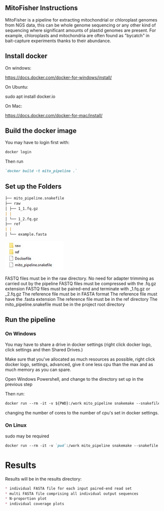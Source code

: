 ## MitoFisher Instructions

MitoFisher is a pipeline for extracting mitochondrial or chloroplast genomes from NGS data, this can be whole genome sequencing or any other kind of sequencing where significant amounts of plastid genomes are present. For example, chloroplasts and mitochondria are often found as "bycatch" in bait-capture experiments thanks to their abundance.


## Install docker

On windows:

https://docs.docker.com/docker-for-windows/install/

On Ubuntu:

sudo apt install docker.io

On Mac:

https://docs.docker.com/docker-for-mac/install/


## Build the docker image

You may have to login first with:
```markdown
docker login
```

Then run 

```markdown
`docker build -t mito_pipeline .`
```

## Set up the Folders
```markdown
├── mito_pipeline.snakefile
├── raw
│ ├── 1_1.fq.gz
| |
│ └── 1_2.fq.gz
├── ref
| |
│ └── example.fasta
```

![Folder Layout](/images/folder.JPG)


FASTQ files must be in the raw directory. No need for adapter trimming as carried out by the pipeline
FASTQ files must be compressed with the .fq.gz extension
FASTQ files must be paired-end and terminate with _1.fq.gz or _2.fq.gz
The reference file must be in FASTA format
The reference file must have the .fasta extension
The reference file must be in the ref directory
The mito_pipeline.snakefile must be in the project root directory

## Run the pipeline

### On Windows 

You may have to share a drive in docker settings (right click docker logo, click settings and then Shared Drives.)

Make sure that you've allocated as much resources as possible, right click docker logo, settings, advanced, give it one less cpu than the max and as much memory as you can spare.

Open Windows Powershell, and change to the directory set up in the previous step

Then run:
```markdown
docker run --rm -it -v ${PWD}:/work mito_pipeline snakemake --snakefile mito_pipeline.snakefile --cores 8
```
changing the number of cores to the number of cpu's set in docker settings.

### On Linux

sudo may be required

```markdown
docker run --rm -it -v `pwd`:/work mito_pipeline snakemake --snakefile mito_pipeline.snakefile --cores 8
```

# Results

Results will be in the results directory:

```markdown
* individual FASTA file for each input paired-end read set
* multi FASTA file comprising all individual output sequences
* N-proportion plot
* individual coverage plots
```
